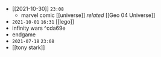 - [[2021-10-30]] `23:08`
	- marvel comic [[universe]] _related_ [[Geo 04 Universe]]
- `2021-10-01` `16:31` [[lego]]
- infinity wars ^cda69e
- endgame
- `2021-07-18` `23:08`
- [[tony stark]]